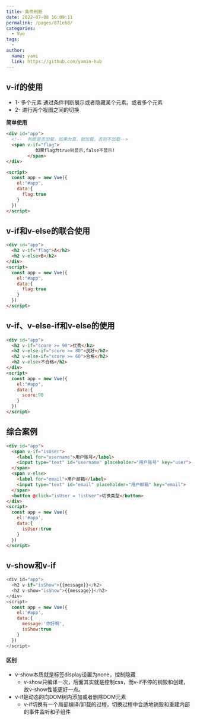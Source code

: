```yaml
---
title: 条件判断
date: 2022-07-08 16:09:11
permalink: /pages/871eb8/
categories:
  - Vue
tags:
  - 
author: 
  name: yami
  link: https://github.com/yamin-hub
---
```

## v-if的使用

- 1- 多个元素 通过条件判断展示或者隐藏某个元素。或者多个元素
- 2- 进行两个视图之间的切换

**简单使用**

```html
<div id="app">
  <!--  判断是否加载，如果为真，就加载，否则不加载-->
  <span v-if="flag">
           如果flag为true则显示,false不显示!
        </span>
</div>

<script>
  const app = new Vue({
    el:"#app",
    data:{
      flag:true
    }
  })
</script>
```

## v-if和v-else的联合使用

```html
<div id="app">
  <h2 v-if="flag">A</h2>
  <h2 v-else>B</h2>
</div>
<script>
  const app = new Vue({
    el:"#app",
    data:{
      flag:true
    }
  })
</script>
```

## v-if、v-else-if和v-else的使用

```html
<div id="app">
  <h2 v-if="score >= 90">优秀</h2>
  <h2 v-else-if="score >= 80">良好</h2>
  <h2 v-else-if="score >= 60">合格</h2>
  <h2 v-else>不合格</h2>
</div>
<script>
  const app = new Vue({
    el:"#app",
    data:{
      score:90
    }
  })
</script>
```

## 综合案例

```html
<div id="app">
  <span v-if="isUser">
    <label for="username">用户账号</label>
    <input type="text" id="username" placeholder="用户账号" key="user"> //key为了避免虚拟DoM不重建问题
  </span>
  <span v-else>
    <label for="email">用户邮箱</label>
    <input type="text" id="email" placeholder="用户邮箱" key="email">
  </span>
  <button @click="isUser = !isUser">切换类型</button>
</div>
<script>
  const app = new Vue({
    el:'#app',
    data:{
      isUser:true
    }
  })
</script>
```

## v-show和v-if

```js
<div id="app">
  <h2 v-if="isShow">{{message}}</h2>
  <h2 v-show="isShow">{{message}}</h2>
</div>
<script>
  const app = new Vue({
    el:'#app',
    data:{
      message:'你好啊',
      isShow:true
    }
  })
</script>
```

#### 区别

- v-show本质就是标签display设置为none，控制隐藏
  - v-show只编译一次，后面其实就是控制css，而v-if不停的销毁和创建，故v-show性能更好一点。
- v-if是动态的向DOM树内添加或者删除DOM元素
  - v-if切换有一个局部编译/卸载的过程，切换过程中合适地销毁和重建内部的事件监听和子组件
